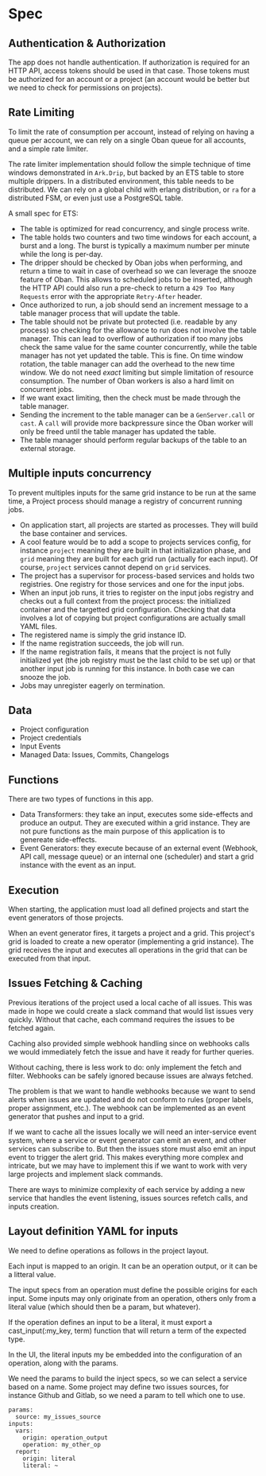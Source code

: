 # Spec


## Authentication & Authorization

The app does not handle authentication. If authorization is required for an HTTP
API, access tokens should be used in that case. Those tokens must be authorized
for an account or a project (an account would be better but we need to check for
permissions on projects).


## Rate Limiting

To limit the rate of consumption per account, instead of relying on having a
queue per account, we can rely on a single Oban queue for all accounts, and a
simple rate limiter.

The rate limiter implementation should follow the simple technique of time
windows demonstrated in `Ark.Drip`, but backed by an ETS table to store multiple
drippers.  In a distributed environment, this table needs to be distributed. We
can rely on a global child with erlang distribution, or `ra` for a distributed
FSM, or even just use a PostgreSQL table.

A small spec for ETS:

* The table is optimized for read concurrency, and single process write.
* The table holds two counters and two time windows for each account, a burst
  and a long. The burst is typically a maximum number per minute while the long
  is per-day.
* The dripper should be checked by Oban jobs when performing, and return a time
  to wait in case of overhead so we can leverage the snooze feature of Oban.
  This allows to scheduled jobs to be inserted, although the HTTP API could also
  run a pre-check to return a `429 Too Many Requests` error with the appropriate
  `Retry-After` header.
* Once authorized to run, a job should send an increment message to a table
  manager process that will update the table.
* The table should not be private but protected (i.e. readable by any process)
  so checking for the allowance to run does not involve the table manager. This
  can lead to overflow of authorization if too many jobs check the same value
  for the same counter concurrently, while the table manager has not yet updated
  the table. This is fine. On time window rotation, the table manager can add
  the overhead to the new time window. We do not need _exact_ limiting but
  simple limitation of resource consumption. The number of Oban workers is also
  a hard limit on concurrent jobs.
* If we want exact limiting, then the check must be made through the table
  manager.
* Sending the increment to the table manager can be a `GenServer.call` or
  `cast`. A `call` will provide more backpressure since the Oban worker will
  only be freed until the table manager has updated the table.
* The table manager should perform regular backups of the table to an external
  storage.


## Multiple inputs concurrency

To prevent multiples inputs for the same grid instance to be run at the same
time, a Project process should manage a registry of concurrent running jobs.

* On application start, all projects are started as processes. They will build
  the base container and services.
* A cool feature would be to add a scope to projects services config, for
  instance `project` meaning they are built in that initialization phase, and
  `grid` meaning they are built for each grid run (actually for each input). Of
  course, `project` services cannot depend on `grid` services.
* The project has a supervisor for process-based services and holds two
  registries. One registry for those services and one for the input jobs.
* When an input job runs, it tries to register on the input jobs registry and
  checks out a full context from the project process: the initialized container
  and the targetted grid configuration. Checking that data involves a lot of
  copying but project configurations are actually small YAML files.
* The registered name is simply the grid instance ID.
* If the name registration succeeds, the job will run.
* If the name registration fails, it means that the project is not fully
  initialized yet (the job registry must be the last child to be set up) or that
  another input job is running for this instance. In both case we can snooze the
  job.
* Jobs may unregister eagerly on termination.


## Data

* Project configuration
* Project credentials
* Input Events
* Managed Data: Issues, Commits, Changelogs


## Functions

There are two types of functions in this app.

* Data Transformers: they take an input, executes some side-effects and produce
  an output. They are executed within a grid instance. They are not pure
  functions as the main purpose of this application is to genereate
  side-effects.
* Event Generators: they execute because of an external event (Webhook, API
  call, message queue) or an internal one (scheduler) and start a grid instance
  with the event as an input.


## Execution

When starting, the application must load all defined projects and start the
event generators of those projects.

When an event generator fires, it targets a project and a grid. This project's
grid is loaded to create a new operator (implementing a grid instance). The grid
receives the input and executes all operations in the grid that can be executed
from that input.


## Issues Fetching & Caching

Previous iterations of the project used a local cache of all issues. This was
made in hope we could create a slack command that would list issues very
quickly.  Without that cache, each command requires the issues to be fetched
again.

Caching also provided simple webhook handling since on webhooks calls we would
immediately fetch the issue and have it ready for further queries.

Without caching, there is less work to do: only implement the fetch and filter.
Webhooks can be safely ignored because issues are always fetched.

The problem is that we want to handle webhooks because we want to send alerts
when issues are updated and do not conform to rules (proper labels, proper
assignment, etc.).  The webhook can be implemented as an event generator that
pushes and input to a grid.

If we want to cache all the issues locally we will need an inter-service event
system, where a service or event generator can emit an event, and other services
can subscribe to.  But then the issues store must also emit an input event to
trigger the alert grid.  This makes everything more complex and intricate, but
we may have to implement this if we want to work with very large projects and
implement slack commands.

There are ways to minimize complexity of each service by adding a new service
that handles the event listening, issues sources refetch calls, and inputs
creation.


## Layout definition YAML for inputs

We need to define operations as follows in the project layout.

Each input is mapped to an origin. It can be an operation output, or it can
be a litteral value.

The input specs from an operation must define the possible origins for each
input.  Some inputs may only originate from an operation, others only from a
literal value (which should then be a param, but whatever).

If the operation defines an input to be a literal, it must export a
cast_input(:my_key, term) function that will return a term of the expected
type.

In the UI, the literal inputs my be embedded into the configuration of an
operation, along with the params.

We need the params to build the inject specs, so we can select a service based
on a name. Some project may define two issues sources, for instance Github and
Gitlab, so we need a param to tell which one to use.

    params:
      source: my_issues_source
    inputs:
      vars:
        origin: operation_output
        operation: my_other_op
      report:
        origin: literal
        literal: ~
